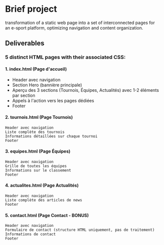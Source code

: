 # Brief project

<p>transformation of a static web page into a set of interconnected pages for an e-sport platform, optimizing navigation and content organization.</p>

## Deliverables

### **5 distinct HTML pages** with their associated CSS:

#### 1. index.html (Page d'accueil)

*   Header avec navigation
*   Section Hero (bannière principale)
*   Aperçu des 3 sections (Tournois, Équipes, Actualités) avec 1-2 éléments par section
*   Appels à l'action vers les pages dédiées
*   Footer

#### 2. tournois.html (Page Tournois)

    Header avec navigation
    Liste complète des tournois
    Informations détaillées sur chaque tournoi
    Footer

#### 3. equipes.html (Page Équipes)

    Header avec navigation
    Grille de toutes les équipes
    Informations sur le classement
    Footer

#### 4. actualites.html (Page Actualités)

    Header avec navigation
    Liste complète des articles de news
    Footer

#### 5. contact.html (Page Contact - BONUS)

    Header avec navigation
    Formulaire de contact (structure HTML uniquement, pas de traitement)
    Informations de contact
    Footer
